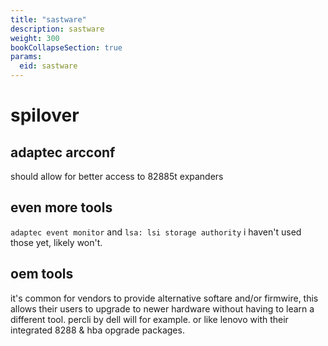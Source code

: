 ```yaml
---
title: "sastware"
description: sastware
weight: 300
bookCollapseSection: true
params:
  eid: sastware
---
```

# spilover

## adaptec arcconf
should allow for better access to 82885t expanders

## even more tools
`adaptec event monitor` and `lsa: lsi storage authority`
i haven't used those yet, likely won't.

## oem tools
it's common for vendors to provide alternative softare and/or firmwire, this allows their
users to upgrade to newer hardware without having to learn a different tool. percli by dell will
for example. or like lenovo with their integrated 8288 & hba opgrade packages.
